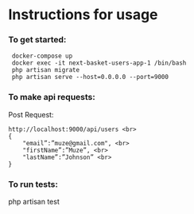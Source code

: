 <h1>Instructions for usage</h1>

<h3>To get started:</h3>

     docker-compose up
     docker exec -it next-basket-users-app-1 /bin/bash
     php artisan migrate
     php artisan serve --host=0.0.0.0 --port=9000


<h3>To make api requests:</h3>
Post Request: <br>

```
http://localhost:9000/api/users <br>
{
    "email”:”muze@gmail.com", <br>
    "firstName”:”Muze”, <br>
    "lastName”:”Johnson” <br>
}
```

<h3>To run tests:</h3>
php artisan test <br>
